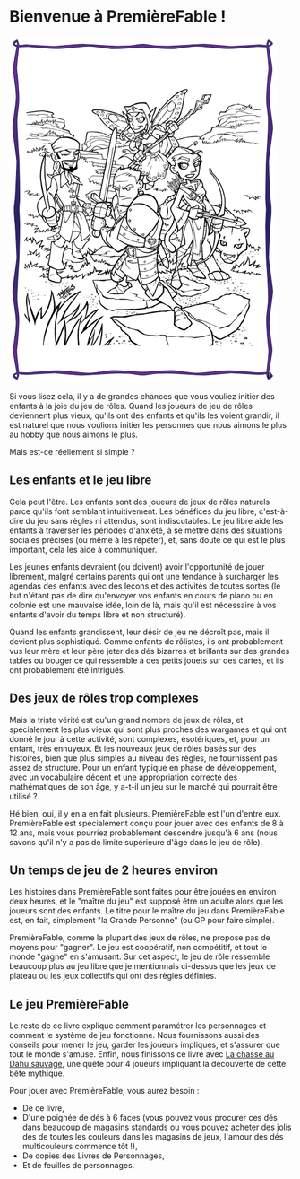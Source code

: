 # Bienvenue à PremièreFable !

![Intro](../images/intro.png)

Si vous lisez cela, il y a de grandes chances que vous vouliez initier des enfants à la joie du jeu de rôles. Quand les joueurs de jeu de rôles deviennent plus vieux, qu'ils ont des enfants et qu'ils les voient grandir, il est naturel que nous voulions initier les personnes que nous aimons le plus au hobby que nous aimons le plus.

Mais est-ce réellement si simple ?

## Les enfants et le jeu libre

Cela peut l'être. Les enfants sont des joueurs de jeux de rôles naturels parce qu'ils font semblant intuitivement. Les bénéfices du jeu libre, c'est-à-dire du jeu sans règles ni attendus, sont indiscutables. Le jeu libre aide les enfants à traverser les périodes d'anxiété, à se mettre dans des situations sociales précises (ou même à les répéter), et, sans doute ce qui est le plus important, cela les aide à communiquer.

Les jeunes enfants devraient (ou doivent) avoir l'opportunité de jouer librement, malgré certains parents qui ont une tendance à surcharger les agendas des enfants avec des lecons et des activités de toutes sortes (le but n'étant pas de dire qu'envoyer vos enfants en cours de piano ou en colonie est une mauvaise idée, loin de là, mais qu'il est nécessaire à vos enfants d'avoir du temps libre et non structuré).

Quand les enfants grandissent, leur désir de jeu ne décroît pas, mais il devient plus sophistiqué. Comme enfants de rôlistes, ils ont probablement vus leur mère et leur père jeter des dés bizarres et brillants sur des grandes tables ou bouger ce qui ressemble à des petits jouets sur des cartes, et ils ont probablement été intrigués.

## Des jeux de rôles trop complexes

Mais la triste vérité est qu'un grand nombre de jeux de rôles, et spécialement les plus vieux qui sont plus proches des wargames et qui ont donné le jour à cette activité, sont complexes, ésotériques, et, pour un enfant, très ennuyeux. Et les nouveaux jeux de rôles basés sur des histoires, bien que plus simples au niveau des règles, ne fournissent pas assez de structure. Pour un enfant typique en phase de développement, avec un vocabulaire décent et une appropriation correcte des mathématiques de son âge, y a-t-il un jeu sur le marché qui pourrait être utilisé ?

Hé bien, oui, il y en a en fait plusieurs. PremièreFable est l'un d'entre eux. PremièreFable est spécialement conçu pour jouer avec des enfants de 8 à 12 ans, mais vous pourriez probablement descendre jusqu'à 6 ans (nous savons qu'il n'y a pas de limite supérieure d'âge dans le jeu de rôle).

## Un temps de jeu de 2 heures environ

Les histoires dans PremièreFable sont faites pour être jouées en environ deux heures, et le "maître du jeu" est supposé être un adulte alors que les joueurs sont des enfants. Le titre pour le maître du jeu dans PremièreFable est, en fait, simplement "la Grande Personne" (ou GP pour faire simple).

PremièreFable, comme la plupart des jeux de rôles, ne propose pas de moyens pour "gagner". Le jeu est coopératif, non compétitif, et tout le monde "gagne" en s'amusant. Sur cet aspect, le jeu de rôle ressemble beaucoup plus au jeu libre que je mentionnais ci-dessus que les jeux de plateau ou les jeux collectifs qui ont des règles définies.

## Le jeu PremièreFable

Le reste de ce livre explique comment paramétrer les personnages et comment le système de jeu fonctionne. Nous fournissons aussi des conseils pour mener le jeu, garder les joueurs impliqués, et s'assurer que tout le monde s'amuse. Enfin, nous finissons ce livre avec [La chasse au Dahu sauvage](05-La-chasse-au-Dahu-sauvage.md), une quête pour 4 joueurs impliquant la découverte de cette bête mythique.

Pour jouer avec PremièreFable, vous aurez besoin :

* De ce livre,
* D'une poignée de dés à 6 faces (vous pouvez vous procurer ces dés dans beaucoup de magasins standards ou vous pouvez acheter des jolis dés de toutes les couleurs dans les magasins de jeux, l'amour des dés multicouleurs commence tôt !),
* De copies des Livres de Personnages,
* Et de feuilles de personnages.

